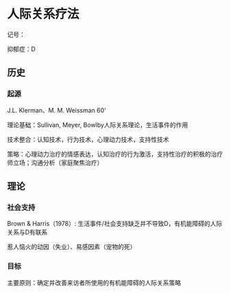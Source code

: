 # 人际关系疗法

记号：

抑郁症：D

## 历史

### 起源

J.L. Klerman、M. M. Weissman 60'

理论基础：Sullivan, Meyer, Bowlby人际关系理论，生活事件的作用

技术整合：认知技术，行为技术，心理动力技术，支持性技术

策略：心理动力治疗的情感表达，认知治疗的行为激活，支持性治疗的积极的治疗师立场；沟通分析（家庭聚焦治疗）



## 理论

### 社会支持

Brown & Harris（1978）: 生活事件/社会支持缺乏并不导致D，有机能障碍的人际关系与D有联系

惹人恼火的动因（失业）、易感因素（宠物的死）

### 目标

主要原则：确定并改善来访者所使用的有机能障碍的人际关系策略

